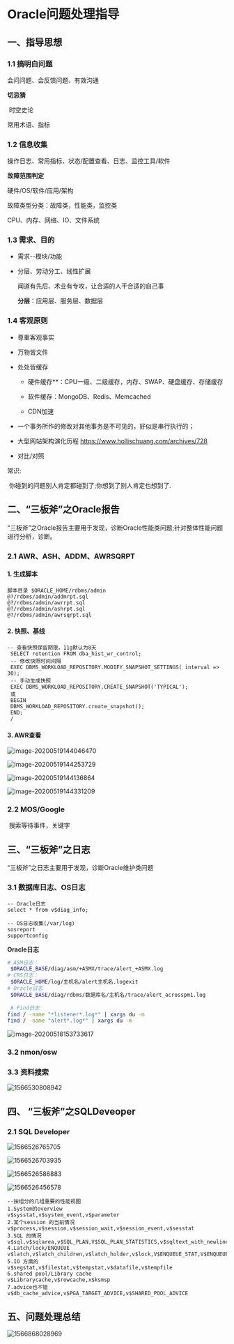 # Oracle问题处理指导

## 一、指导思想

### 1.1 搞明白问题

会问问题、会反馈问题、有效沟通 

**切忌猜**

​		时空史论

常用术语、指标

### 1.2 信息收集

操作日志、常用指标、状态/配置查看、日志、监控工具/软件

**故障范围判定**

硬件/OS/软件/应用/架构

故障类型分类：故障类，性能类，监控类

CPU、内存、网络、IO、文件系统

### 1.3 需求、目的

- 需求--模块/功能

- 分层、劳动分工、线性扩展

  闻道有先后、术业有专攻，让合适的人干合适的自己事

  **分层**：应用层、服务层、数据层

### 1.4 客观原则

- 尊重客观事实

- 万物皆文件

- 处处皆缓存

  - 硬件缓存**：CPU一级、二级缓存，内存、SWAP、硬盘缓存、存储缓存
  
  - 软件缓存：MongoDB、Redis、Memcached
  - CDN加速

- 一个事务所作的修改对其他事务是不可见的，好似是串行执行的；
- 大型网站架构演化历程 https://www.hollischuang.com/archives/728
- 对比/对照 

常识:

​	你碰到的问题别人肯定都碰到了;你想到了别人肯定也想到了.

## 二、“三板斧”之Oracle报告

“三板斧”之Oracle报告主要用于发现，诊断Oracle性能类问题;针对整体性能问题进行分析，诊断。

### 2.1 AWR、ASH、ADDM、AWRSQRPT

#### 1.  生成脚本

```plsql
脚本目录 $ORACLE_HOME/rdbms/admin
@?/rdbms/admin/addmrpt.sql
@?/rdbms/admin/awrrpt.sql
@?/rdbms/admin/ashrpt.sql
@?/rdbms/admin/awrsqrpt.sql
```

#### 2.  快照、基线

```plsql
-- 查看快照保留期限，11g默认为8天
 SELECT retention FROM dba_hist_wr_control;
 -- 修改快照时间间隔
 EXEC DBMS_WORKLOAD_REPOSITORY.MODIFY_SNAPSHOT_SETTINGS( interval => 30);
 -- 手动生成快照
 EXEC DBMS_WORKLOAD_REPOSITORY.CREATE_SNAPSHOT('TYPICAL');
 或
 BEGIN 
 DBMS_WORKLOAD_REPOSITORY.create_snapshot(); 
 END; 
 /
```

#### 3. AWR查看

![image-20200519144046470](Oracle%E6%95%85%E9%9A%9C%E5%A4%84%E7%90%86%E6%8C%87%E5%AF%BC.assets/image-20200519144046470.png)

![image-20200519144253729](Oracle%E6%95%85%E9%9A%9C%E5%A4%84%E7%90%86%E6%8C%87%E5%AF%BC.assets/image-20200519144253729.png)

![image-20200519144136864](Oracle%E6%95%85%E9%9A%9C%E5%A4%84%E7%90%86%E6%8C%87%E5%AF%BC.assets/image-20200519144136864.png)

![image-20200519144331209](Oracle%E6%95%85%E9%9A%9C%E5%A4%84%E7%90%86%E6%8C%87%E5%AF%BC.assets/image-20200519144331209.png)

### 2.2 MOS/Google

​		搜索等待事件，关键字

## 三、“三板斧”之日志

“三板斧”之日志主要用于发现，诊断Oracle维护类问题

### 3.1 数据库日志、OS日志

```plsql
-- Oracle日志
select * from v$diag_info;

-- OS日志收集(/var/log)
sosreport
supportconfig
```
**Oracle日志**

```sh
# ASM日志：
 $ORACLE_BASE/diag/asm/+ASMX/trace/alert_+ASMX.log
# CRS日志：
 $ORACLE_HOME/log/主机名/alert主机名.logexit
# Oracle日志
 $ORACLE_BASE/diag/rdbms/数据库名/主机名/trace/alert_acrosspm1.log
 
 # Find日志
find / -name "*listener*.log*" | xargs du -m
find / -name "alert*.log*" | xargs du -m
```

![image-20200518153733617](Oracle%E6%95%85%E9%9A%9C%E5%A4%84%E7%90%86%E6%8C%87%E5%AF%BC.assets/image-20200518153733617.png)

### 3.2 nmon/osw

### 3.3 资料搜索

![1566530808942](Oracle故障处理指导.assets/1566530808942.png)

### 

## 四、 “三板斧”之SQLDeveoper

### 2.1 SQL Developer

![1566526765705](Oracle故障处理指导.assets/1566526765705.png)

![1566526703935](Oracle故障处理指导.assets/1566526703935.png)

![1566526586883](Oracle故障处理指导.assets/1566526586883.png)

![1566526456578](Oracle故障处理指导.assets/1566526456578.png)

```plsql
--按组分的几组重要的性能视图
1.System的overview
v$sysstat,v$system_event,v$parameter
2.某个session 的当前情况
v$process,v$session,v$session_wait,v$session_event,v$sesstat
3.SQL 的情况
v$sql,v$sqlarea,v$SQL_PLAN,V$SQL_PLAN_STATISTICS,v$sqltext_with_newlines
4.Latch/lock/ENQUEUE
v$latch,v$latch_children,v$latch_holder,v$lock,V$ENQUEUE_STAT,V$ENQUEUE_LOCK,v$locked_object
5.IO 方面的
v$segstat,v$filestat,v$tempstat,v$datafile,v$tempfile
6.shared pool/Library cache
v$Librarycache,v$rowcache,x$ksmsp
7.advice也不错
v$db_cache_advice,v$PGA_TARGET_ADVICE,v$SHARED_POOL_ADVICE
```

## 五、问题处理总结

![1566868028969](Oracle故障处理指导.assets/1566868028969.png)